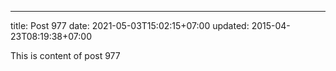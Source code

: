 ---
title: Post 977
date: 2021-05-03T15:02:15+07:00
updated: 2015-04-23T08:19:38+07:00

This is content of post 977